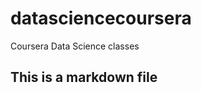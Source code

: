 datasciencecoursera
===================

Coursera Data Science classes


## This is a markdown file
